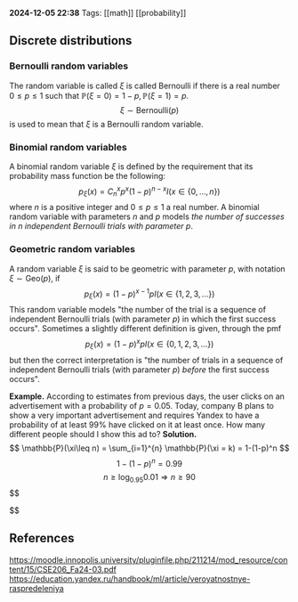 **2024-12-05 22:38**
Tags: [[math]] [[probability]]

## Discrete distributions

### Bernoulli random variables
The random variable is called $\xi$ is called Bernoulli if there is a real number $0 \leq p \leq 1$ such that $\mathbb{P}(\xi = 0) = 1 - p, \mathbb{P}(\xi=1) = p$.
$$
\xi \sim \text{Bernoulli}(p)
$$
is used to mean that $\xi$ is a Bernoulli random variable.

### Binomial random variables
A binomial random variable $\xi$ is defined by the requirement that its probability mass function be the following:
$$
p_{\xi}(x)=C^x_{n}p^x(1-p)^{n-x}I(x\in \{0, \dots, n\})
$$
 where $n$ is a positive integer and $0 \leq p \leq 1$ a real number.
 A binomial random variable with parameters $n$ and $p$ models *the number of successes in $n$ independent Bernoulli trials with parameter $p$*.

### Geometric random variables
A random variable $\xi$ is said to be geometric with parameter $p$, with notation $\xi \sim \text{Geo}(p)$, if
$$
p_{\xi}(x) = (1-p)^{x-1}pI(x \in \{1,2,3,\dots\})
$$
This random variable models "the number of the trial is a sequence of independent Bernoulli trials (with parameter $p$) in which the first success occurs".
Sometimes a slightly different definition is given, through the pmf
$$
p_{\xi}(x) = (1-p)^{x}pI(x \in \{0,1,2,3,\dots\})
$$
but then the correct interpretation is "the number of trials in a sequence of independent Bernoulli trials (with parameter $p$) *before* the first success occurs".

**Example.** According to estimates from previous days, the user clicks on an advertisement with a probability of $p=0.05$. Today, company B plans to show a very important advertisement and requires Yandex to have a probability of at least 99% have clicked on it at least once. How many different people should I show this ad to?
**Solution.**
$$
\mathbb{P}(\xi\leq n) = \sum_{i=1}^{n} \mathbb{P}(\xi = k) = 1-(1-p)^n
$$
$$
1-(1-p)^n=0.99
$$
$$
n \geq \log_{0.95}0.01 \Rightarrow n \geq 90
$$
$$

$$
## References
https://moodle.innopolis.university/pluginfile.php/211214/mod_resource/content/15/CSE206_Fa24-03.pdf
https://education.yandex.ru/handbook/ml/article/veroyatnostnye-raspredeleniya
